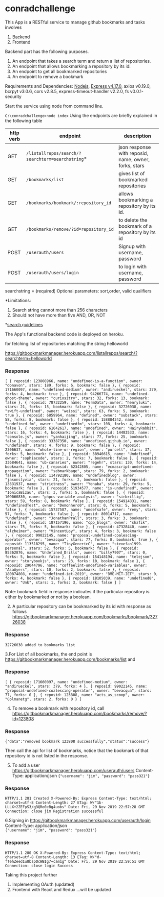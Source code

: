 # conradchallenge

This App is a RESTful service to manage github bookmarks and tasks involves 

1. Backend
2. Frontend

Backend part has the following purposes.

1. An endpoint that takes a search term and return a list of repositories.
2. An endpoint that allows bookmarking a repository by its id.
3. An endpoint to get all bookmarked repositories
4. An endpoint to remove a bookmark

Requirements and Dependencies: [Nodejs](https://nodejs.org/en/), 
[Express v4.17.0](https://expressjs.com/), 
axios v0.19.0,
bcrpyt v3.0.6,
cors v2.8.5,
express-timeout-handler v2.2.0,
fs v0.0.1-security

Start the service using node from command line.

`C:\conradchallenge>node index`
Using the endpoints are briefly explained in the following table

 |http verb| endpoint | description |
 |---------|--------|------------|
 |GET	   | `/listallrepos/search/?searchterm=searchstring`* | json response with reposid, name, owner, forks, stars 	| 
 |GET	   | `/bookmarks/list`				     | gives list of bookmarked repositories		     	|
 |GET	   | `/bookmarks/bookmark/:repository_id`	     | allows bookmarking a repository by its id.       	|
 |GET	   | `/bookmarks/remove/?id=repository_id`	     | to delete the bookmark of a repository by its id 	|
 |POST     |`/userauth/users`                            | Signup with username, password                         |
 |POST     |`/userauth/users/login`                      | to login with username, password                         |
 
searchstring = <String> (required)
Optional parameters: sort,order, valid qualifiers

*Limitations: 
1. Search string cannot more than 256 characters
2. Should not have more than five AND, OR, NOT

*[search guidelines](https://developer.github.com/v3/search/#search-repositories)

The App's functional backend code is deployed on heroku. 

for fetching list of repositories matching the string helloworld

https://gitbookmarkmanager.herokuapp.com/listallrepos/search/?searchterm=helloworld

### Response
` [
{
reposid: 123808966,
name: "undefined-is-a-function",
owner: "donavon",
stars: 189,
forks: 6,
bookmark: false
},
{
reposid: 171660097,
name: "undefined-medium",
owner: "andirueckel",
stars: 379,
forks: 4,
bookmark: true
},
{
reposid: 94266774,
name: "undefined-ghost-theme",
owner: "curiositry",
stars: 32,
forks: 13,
bookmark: false
},
{
reposid: 78732259,
name: "FormData",
owner: "henryluki",
stars: 21,
forks: 15,
bookmark: false
},
{
reposid: 32726038,
name: "swift-undefined",
owner: "weissi",
stars: 63,
forks: 5,
bookmark: true
},
{
reposid: 6859964,
name: "defined",
owner: "substack",
stars: 58,
forks: 8,
bookmark: false
},
{
reposid: 158884242,
name: "undefined.fm",
owner: "undefinedfm",
stars: 108,
forks: 4,
bookmark: false
},
{
reposid: 61642617,
name: "undefined",
owner: "HairyRabbit",
stars: 16,
forks: 4,
bookmark: false
},
{
reposid: 14483533,
name: "console.js",
owner: "yanhaijing",
stars: 77,
forks: 25,
bookmark: false
},
{
reposid: 33387350,
name: "undefined.github.io",
owner: "undefined",
stars: 4,
forks: 9,
bookmark: false
},
{
reposid: 2306637,
name: "whole-line-or-region",
owner: "purcell",
stars: 37,
forks: 5,
bookmark: false
},
{
reposid: 38946615,
name: "Undefined",
owner: "sophiacode",
stars: 2,
forks: 7,
bookmark: false
},
{
reposid: 33684641,
name: "ub-canaries",
owner: "regehr",
stars: 130,
forks: 14,
bookmark: false
},
{
reposid: 62342805,
name: "ecmascript-undefined-propagation",
owner: "sebmarkbage",
stars: 79,
forks: 2,
bookmark: false
},
{
reposid: 114792180,
name: "undefinedblog",
owner: "jasonslyvia",
stars: 21,
forks: 2,
bookmark: false
},
{
reposid: 13331937,
name: "strictness",
owner: "Yonaba",
stars: 29,
forks: 5,
bookmark: false
},
{
reposid: 51934577,
name: "is-undefined",
owner: "IonicaBizau",
stars: 3,
forks: 5,
bookmark: false
},
{
reposid: 109060830,
name: "phpcs-variable-analysis",
owner: "sirbrillig",
stars: 59,
forks: 8,
bookmark: false
},
{
reposid: 154914831,
name: "UndefinedTest",
owner: "Demonhero0",
stars: 0,
forks: 5,
bookmark: false
},
{
reposid: 15737587,
name: "undefsafe",
owner: "remy",
stars: 57,
forks: 7,
bookmark: false
},
{
reposid: 80014717,
name: "Undefined",
owner: "JonathanPrall",
stars: 3,
forks: 3,
bookmark: false
},
{
reposid: 187157196,
name: "cpp_blogs",
owner: "shafik",
stars: 75,
forks: 5,
bookmark: false
},
{
reposid: 47328440,
name: "alzheimer",
owner: "VincentLoy",
stars: 4,
forks: 3,
bookmark: false
},
{
reposid: 99022145,
name: "proposal-undefined-coalescing-operator",
owner: "bevacqua",
stars: 77,
forks: 0,
bookmark: true
},
{
reposid: 113518295,
name: "TinyGenericC",
owner: "stevefan1999-personal",
stars: 52,
forks: 5,
bookmark: false
},
{
reposid: 85362876,
name: "Undefined_Drills",
owner: "billy7907",
stars: 0,
forks: 5,
bookmark: false
},
{
reposid: 154148194,
name: "telejson",
owner: "storybookjs",
stars: 23,
forks: 10,
bookmark: false
},
{
reposid: 29044796,
name: "coffeelint-undefined-variables",
owner: "AsaAyers",
stars: 10,
forks: 2,
bookmark: false
},
{
reposid: 180874808,
name: "undefined-iet-2019",
owner: "BME-MIT-IET",
stars: 0,
forks: 4,
bookmark: false
},
{
reposid: 18105039,
name: "undefined8",
owner: "Unk",
stars: 1,
forks: 3,
bookmark: false
}
] `

Note: bookmark field in response indicates if the particular repository is either by bookmarked or not by a boolean.

2. A particular repository can be bookmarked by its id with response as follows
https://gitbookmarkmanager.herokuapp.com/bookmarks/bookmark/32726038

### Response
`32726038 added to bookmarks list`

3.For List of all bookmarks, the end point  is 
https://gitbookmarkmanager.herokuapp.com/bookmarks/list and 

### Response
`[
{
reposid: 171660097,
name: "undefined-medium",
owner: "andirueckel",
stars: 379,
forks: 4
},
{
reposid: 99022145,
name: "proposal-undefined-coalescing-operator",
owner: "bevacqua",
stars: 77,
forks: 0
},
{
reposid: 123808,
name: "acts_as_scoop",
owner: "Colmanetg",
stars: 2,
forks: 0
}
]`

4. To remove a bookmark with repository id, call
https://gitbookmarkmanager.herokuapp.com/bookmarks/remove/?id=123808

### Response
`{"data":"removed bookmark 123808 successfully","status":"success"}`

Then call the api for list of bookmarks, notice that the bookmark of that repository id is not listed in the response.

5. To add a user
https://gitbookmarkmanager.herokuapp.com/userauth/users
Content-Type: application/json
`{"username": "jim", "password": "pass321"} `

### Response
```
HTTP/1.1 201 Created X-Powered-By: Express Content-Type: text/html; charset=utf-8 Content-Length: 27 ETag: W/"1b-LLLX+2ZEFpS3/q3QRo0eBg4uobs" Date: Fri, 29 Nov 2019 22:57:28 GMT Connection: close jim Registration successful
```

6.Signing in 
https://gitbookmarkmanager.herokuapp.com/userauth/login
Content-Type: application/json
`{"username": "jim", "password": "pass321"}`

### Response
```
HTTP/1.1 200 OK X-Powered-By: Express Content-Type: text/html; charset=utf-8 Content-Length: 13 ETag: W/"d-fTehZeed1u8bspQcWBIg7+cam1g" Date: Fri, 29 Nov 2019 22:59:51 GMT Connection: close login Success
```


Taking this project further
1. Implementing OAuth (updated)
2. Frontend with React and Redux 
...will be updated
